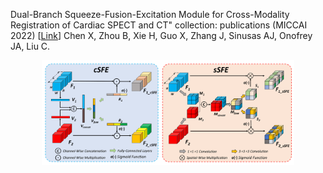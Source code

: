 Dual-Branch Squeeze-Fusion-Excitation Module for Cross-Modality Registration of Cardiac SPECT and CT"
collection: publications (MICCAI 2022) [[Link](https://link.springer.com/chapter/10.1007/978-3-031-16446-0_5)]
Chen X, Zhou B, Xie H, Guo X, Zhang J, Sinusas AJ, Onofrey JA, Liu C.

<div align="center">
<img src="../images_paper/2022-1.png" width=80% />
</div>
